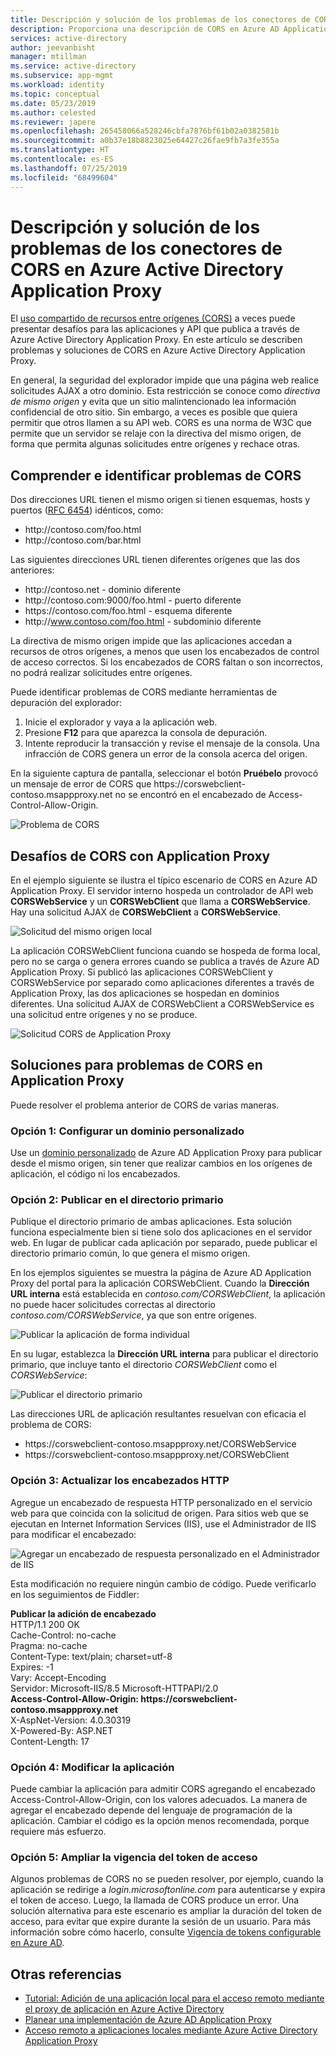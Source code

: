 ```yaml
---
title: Descripción y solución de los problemas de los conectores de CORS en Azure AD Application Proxy
description: Proporciona una descripción de CORS en Azure AD Application Proxy y de cómo identificar y resolver problemas de CORS.
services: active-directory
author: jeevanbisht
manager: mtillman
ms.service: active-directory
ms.subservice: app-mgmt
ms.workload: identity
ms.topic: conceptual
ms.date: 05/23/2019
ms.author: celested
ms.reviewer: japere
ms.openlocfilehash: 265458066a528246cbfa7876bf61b02a0382581b
ms.sourcegitcommit: a0b37e18b8823025e64427c26fae9fb7a3fe355a
ms.translationtype: HT
ms.contentlocale: es-ES
ms.lasthandoff: 07/25/2019
ms.locfileid: "68499604"
---
```

# <a name="understand-and-solve-azure-active-directory-application-proxy-cors-issues"></a>Descripción y solución de los problemas de los conectores de CORS en Azure Active Directory Application Proxy

El [uso compartido de recursos entre orígenes (CORS)](https://www.w3.org/TR/cors/) a veces puede presentar desafíos para las aplicaciones y API que publica a través de Azure Active Directory Application Proxy. En este artículo se describen problemas y soluciones de CORS en Azure Active Directory Application Proxy.

En general, la seguridad del explorador impide que una página web realice solicitudes AJAX a otro dominio. Esta restricción se conoce como *directiva de mismo origen* y evita que un sitio malintencionado lea información confidencial de otro sitio. Sin embargo, a veces es posible que quiera permitir que otros llamen a su API web. CORS es una norma de W3C que permite que un servidor se relaje con la directiva del mismo origen, de forma que permita algunas solicitudes entre orígenes y rechace otras.

## <a name="understand-and-identify-cors-issues"></a>Comprender e identificar problemas de CORS

Dos direcciones URL tienen el mismo origen si tienen esquemas, hosts y puertos ([RFC 6454](https://tools.ietf.org/html/rfc6454)) idénticos, como:

-   http:\//contoso.com/foo.html
-   http:\//contoso.com/bar.html

Las siguientes direcciones URL tienen diferentes orígenes que las dos anteriores:

-   http:\//contoso.net - dominio diferente
-   http:\//contoso.com:9000/foo.html - puerto diferente
-   https:\//contoso.com/foo.html - esquema diferente
-   http:\//www.contoso.com/foo.html - subdominio diferente

La directiva de mismo origen impide que las aplicaciones accedan a recursos de otros orígenes, a menos que usen los encabezados de control de acceso correctos. Si los encabezados de CORS faltan o son incorrectos, no podrá realizar solicitudes entre orígenes. 

Puede identificar problemas de CORS mediante herramientas de depuración del explorador:

1. Inicie el explorador y vaya a la aplicación web.
1. Presione **F12** para que aparezca la consola de depuración.
1. Intente reproducir la transacción y revise el mensaje de la consola. Una infracción de CORS genera un error de la consola acerca del origen.

En la siguiente captura de pantalla, seleccionar el botón **Pruébelo** provocó un mensaje de error de CORS que https:\//corswebclient-contoso.msappproxy.net no se encontró en el encabezado de Access-Control-Allow-Origin.

![Problema de CORS](./media/application-proxy-understand-cors-issues/image3.png)

## <a name="cors-challenges-with-application-proxy"></a>Desafíos de CORS con Application Proxy

En el ejemplo siguiente se ilustra el típico escenario de CORS en Azure AD Application Proxy. El servidor interno hospeda un controlador de API web **CORSWebService** y un **CORSWebClient** que llama a **CORSWebService**. Hay una solicitud AJAX de **CORSWebClient** a **CORSWebService**.

![Solicitud del mismo origen local](./media/application-proxy-understand-cors-issues/image1.png)

La aplicación CORSWebClient funciona cuando se hospeda de forma local, pero no se carga o genera errores cuando se publica a través de Azure AD Application Proxy. Si publicó las aplicaciones CORSWebClient y CORSWebService por separado como aplicaciones diferentes a través de Application Proxy, las dos aplicaciones se hospedan en dominios diferentes. Una solicitud AJAX de CORSWebClient a CORSWebService es una solicitud entre orígenes y no se produce.

![Solicitud CORS de Application Proxy](./media/application-proxy-understand-cors-issues/image2.png)

## <a name="solutions-for-application-proxy-cors-issues"></a>Soluciones para problemas de CORS en Application Proxy

Puede resolver el problema anterior de CORS de varias maneras.

### <a name="option-1-set-up-a-custom-domain"></a>Opción 1: Configurar un dominio personalizado

Use un [dominio personalizado](https://docs.microsoft.com/azure/active-directory/active-directory-application-proxy-custom-domains) de Azure AD Application Proxy para publicar desde el mismo origen, sin tener que realizar cambios en los orígenes de aplicación, el código ni los encabezados. 

### <a name="option-2-publish-the-parent-directory"></a>Opción 2: Publicar en el directorio primario

Publique el directorio primario de ambas aplicaciones. Esta solución funciona especialmente bien si tiene solo dos aplicaciones en el servidor web. En lugar de publicar cada aplicación por separado, puede publicar el directorio primario común, lo que genera el mismo origen.

En los ejemplos siguientes se muestra la página de Azure AD Application Proxy del portal para la aplicación CORSWebClient.  Cuando la **Dirección URL interna** está establecida en *contoso.com/CORSWebClient*, la aplicación no puede hacer solicitudes correctas al directorio *contoso.com/CORSWebService*, ya que son entre orígenes. 

![Publicar la aplicación de forma individual](./media/application-proxy-understand-cors-issues/image4.png)

En su lugar, establezca la **Dirección URL interna** para publicar el directorio primario, que incluye tanto el directorio *CORSWebClient* como el *CORSWebService*:

![Publicar el directorio primario](./media/application-proxy-understand-cors-issues/image5.png)

Las direcciones URL de aplicación resultantes resuelvan con eficacia el problema de CORS:

- https:\//corswebclient-contoso.msappproxy.net/CORSWebService
- https:\//corswebclient-contoso.msappproxy.net/CORSWebClient

### <a name="option-3-update-http-headers"></a>Opción 3: Actualizar los encabezados HTTP

Agregue un encabezado de respuesta HTTP personalizado en el servicio web para que coincida con la solicitud de origen. Para sitios web que se ejecutan en Internet Information Services (IIS), use el Administrador de IIS para modificar el encabezado:

![Agregar un encabezado de respuesta personalizado en el Administrador de IIS](./media/application-proxy-understand-cors-issues/image6.png)

Esta modificación no requiere ningún cambio de código. Puede verificarlo en los seguimientos de Fiddler:

**Publicar la adición de encabezado**\
HTTP/1.1 200 OK\
Cache-Control: no-cache\
Pragma: no-cache\
Content-Type: text/plain; charset=utf-8\
Expires: -1\
Vary: Accept-Encoding\
Servidor:  Microsoft-IIS/8.5 Microsoft-HTTPAPI/2.0\
**Access-Control-Allow-Origin: https\://corswebclient-contoso.msappproxy.net**\
X-AspNet-Version: 4.0.30319\
X-Powered-By: ASP.NET\
Content-Length: 17

### <a name="option-4-modify-the-app"></a>Opción 4: Modificar la aplicación

Puede cambiar la aplicación para admitir CORS agregando el encabezado Access-Control-Allow-Origin, con los valores adecuados. La manera de agregar el encabezado depende del lenguaje de programación de la aplicación. Cambiar el código es la opción menos recomendada, porque requiere más esfuerzo.

### <a name="option-5-extend-the-lifetime-of-the-access-token"></a>Opción 5: Ampliar la vigencia del token de acceso

Algunos problemas de CORS no se pueden resolver, por ejemplo, cuando la aplicación se redirige a *login.microsoftonline.com* para autenticarse y expira el token de acceso. Luego, la llamada de CORS produce un error. Una solución alternativa para este escenario es ampliar la duración del token de acceso, para evitar que expire durante la sesión de un usuario. Para más información sobre cómo hacerlo, consulte [Vigencia de tokens configurable en Azure AD](../develop/active-directory-configurable-token-lifetimes.md).

## <a name="see-also"></a>Otras referencias
- [Tutorial: Adición de una aplicación local para el acceso remoto mediante el proxy de aplicación en Azure Active Directory](application-proxy-add-on-premises-application.md) 
- [Planear una implementación de Azure AD Application Proxy](application-proxy-deployment-plan.md) 
- [Acceso remoto a aplicaciones locales mediante Azure Active Directory Application Proxy](application-proxy.md) 

